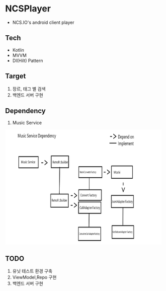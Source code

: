 # NCSPlayer
 -  NCS.IO's android client player

## Tech
 - Kotlin
 - MVVM
 - DI(Hilt) Pattern
 
## Target
 1. 장르, 태그 별 검색
 2. 백엔드 서버 구현

## Dependency
 1. Music Service
 <img src="Music Dependency.PNG"  width="700" height="370">
 

## TODO
1. 유닛 테스트 환경 구축
2. ViewModel,Repo 구현 
3. 백엔드 서버 구현
